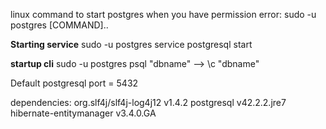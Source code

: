 linux command to start postgres when you have permission error:
	sudo -u postgres [COMMAND]..


**Starting service**
sudo -u postgres service postgresql start


**startup cli**
sudo -u postgres psql "dbname"
	--> \c "dbname"

Default postgresql port = 5432

dependencies: org.slf4j/slf4j-log4j12 v1.4.2
											postgresql v42.2.2.jre7
											hibernate-entitymanager v3.4.0.GA
